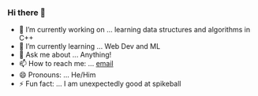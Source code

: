 ### Hi there 👋

 

- 🔭 I’m currently working on ... learning data structures and algorithms in C++
- 🌱 I’m currently learning ... Web Dev and ML
- 💬 Ask me about ... Anything!
- 📫 How to reach me: ... [email](mailto:evywang@umich.edu)
- 😄 Pronouns: ... He/Him
- ⚡ Fun fact: ... I am unexpectedly good at spikeball
